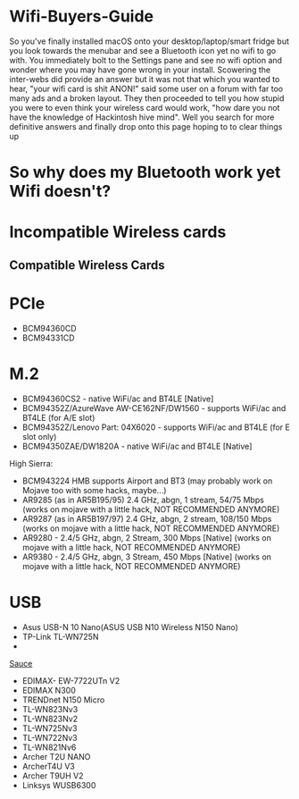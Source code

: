 # Wifi-Buyers-Guide

So you've finally installed macOS onto your desktop/laptop/smart fridge but you look towards the menubar and see a Bluetooth icon yet no wifi to go with. You immediately bolt to the Settings pane and see no wifi option and wonder where you may have gone wrong in your install. Scowering the inter-webs did provide an answer but it was not that which you wanted to hear, "your wifi card is shit ANON!" said some user on a forum with far too many ads and a broken layout. They then proceeded to tell you how stupid you were to even think your wireless card would work, "how dare you not have the knowledge of Hackintosh hive mind". Well you search for more definitive answers and finally drop onto this page hoping to to clear things up

# So why does my Bluetooth work yet Wifi doesn't?

# Incompatible Wireless cards

## Compatible Wireless Cards

# PCIe

* BCM94360CD
* BCM94331CD

# M.2

* BCM94360CS2 - native WiFi/ac and BT4LE [Native]
* BCM94352Z/AzureWave AW-CE162NF/DW1560 - supports WiFi/ac and BT4LE (for A/E slot)
* BCM94352Z/Lenovo Part: 04X6020 - supports WiFi/ac and BT4LE (for E slot only)
* BCM94350ZAE/DW1820A - native WiFi/ac and BT4LE [Native]


High Sierra: 

* BCM943224 HMB supports Airport and BT3 (may probably work on Mojave too with some hacks, maybe...)
* AR9285 (as in AR5B195/95) 2.4 GHz, abgn, 1 stream, 54/75 Mbps (works on mojave with a little hack, NOT RECOMMENDED ANYMORE)
* AR9287 (as in AR5B197/97) 2.4 GHz, abgn, 2 stream, 108/150 Mbps (works on mojave with a little hack, NOT RECOMMENDED ANYMORE)
* AR9280 - 2.4/5 GHz, abgn, 2 Stream, 300 Mbps [Native] (works on mojave with a little hack, NOT RECOMMENDED ANYMORE)
* AR9380 - 2.4/5 GHz, abgn, 3 Stream, 450 Mbps [Native] (works on mojave with a little hack, NOT RECOMMENDED ANYMORE)

# USB

* Asus USB-N 10 Nano(ASUS USB N10 Wireless N150 Nano)
* TP-Link TL-WN725N
* 

[Sauce](https://github.com/chris1111/Wireless-USB-Adapter-Clover)
* EDIMAX- EW-7722UTn V2
* EDIMAX N300
* TRENDnet N150 Micro
* TL-WN823Nv3
* TL-WN823Nv2
* TL-WN725Nv3
* TL-WN722Nv3
* TL-WN821Nv6
* Archer T2U NANO
* ArcherT4U V3
* Archer T9UH V2
* Linksys WUSB6300
